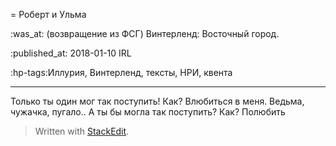 = Роберт и Ульма

:was_at: (возвращение из ФСГ) Винтерленд: Восточный город.

:published_at: 2018-01-10 IRL

:hp-tags:Иллурия, Винтерленд, тексты, НРИ, квента

------------
Только ты один мог так поступить!
Как?
Влюбиться в меня. Ведьма, чужачка, пугало..
А ты бы могла так поступить?
Как?
Полюбить 



> Written with [StackEdit](https://stackedit.io/).
<!--stackedit_data:
eyJoaXN0b3J5IjpbMTE2NTQwNjEzMV19
-->